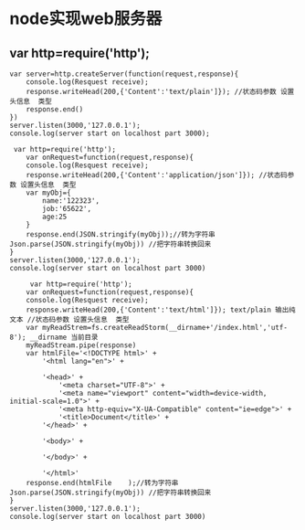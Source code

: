 # node实现web服务器
## var http=require('http');
    var server=http.createServer(function(request,response){
        console.log(Resquest receive);
        response.writeHead(200,{'Content':'text/plain']}); //状态码参数 设置头信息  类型 
        response.end()
    })
    server.listen(3000,'127.0.0.1');
    console.log(server start on localhost part 3000);
    
     var http=require('http');
        var onRequest=function(request,response){
        console.log(Resquest receive);
        response.writeHead(200,{'Content':'application/json']}); //状态码参数 设置头信息  类型 
        var myObj={
            name:'122323',
            job:'65622',
            age:25
        }
        response.end(JSON.stringify(myObj));//转为字符串Json.parse(JSON.stringify(myObj)) //把字符串转换回来
    }
    server.listen(3000,'127.0.0.1');
    console.log(server start on localhost part 3000)
    
         var http=require('http');
        var onRequest=function(request,response){
        console.log(Resquest receive);
        response.writeHead(200,{'Content':'text/html']}); text/plain 输出纯文本 //状态码参数 设置头信息  类型
        var myReadStrem=fs.createReadStorm(__dirname+'/index.html','utf-8'); __dirname 当前目录 
        myReadStream.pipe(response)
        var htmlFile='<!DOCTYPE html>' +
            '<html lang="en">' +

            '<head>' +
                '<meta charset="UTF-8">' +
                '<meta name="viewport" content="width=device-width, initial-scale=1.0">' +
                '<meta http-equiv="X-UA-Compatible" content="ie=edge">' +
                '<title>Document</title>' +
            '</head>' +

            '<body>' +

            '</body>' +

            '</html>'
        response.end(htmlFile    );//转为字符串Json.parse(JSON.stringify(myObj)) //把字符串转换回来
    }
    server.listen(3000,'127.0.0.1');
    console.log(server start on localhost part 3000)
    